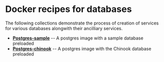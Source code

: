 # Docker recipes for databases

The following collections demonstrate the process of creation of services for various databases alongwith their ancilliary services.

- **[Postgres-sample](./postgresql-sample/)** -- A postgres image with a sample database preloaded
- **[Postgres-chinook](./postgresql-chinook/)** -- A postgres image with the Chinook database preloaded